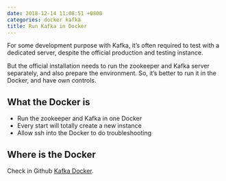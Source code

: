 ```yaml
---
date: 2018-12-14 11:08:51 +0800
categories: docker kafka 
title: Run Kafka in Docker
---
```


For some development purpose with Kafka, it’s often required to test with a dedicated server, despite the official production and testing instance.

But the official installation needs to run the zookeeper and Kafka server separately, and also prepare the environment. So, it’s better to run it in the Docker, and have own controls.

## What the Docker is
* Run the zookeeper and Kafka in one Docker 
* Every start will totally create a new instance 
* Allow ssh into the Docker to do troubleshooting 

## Where is the Docker
Check in Github [Kafka Docker](https://github.com/zhaojunlucky/docker-tutorial/tree/master/kafka).
